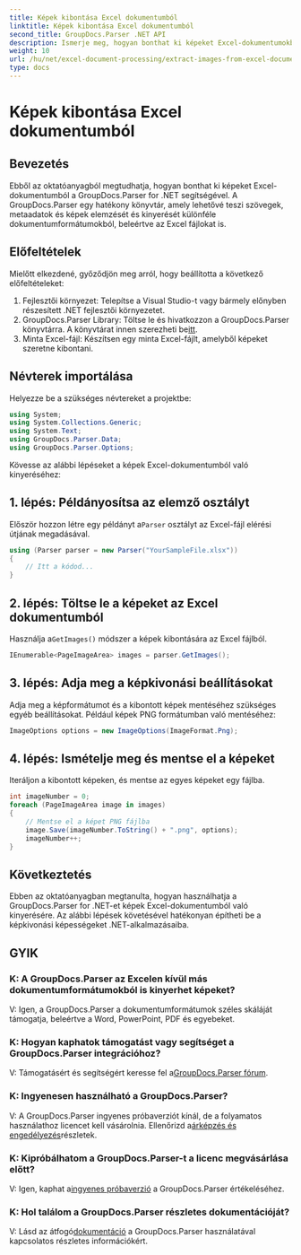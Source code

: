 ```yaml
---
title: Képek kibontása Excel dokumentumból
linktitle: Képek kibontása Excel dokumentumból
second_title: GroupDocs.Parser .NET API
description: Ismerje meg, hogyan bonthat ki képeket Excel-dokumentumokból a GroupDocs.Parser for .NET segítségével. Útmutató lépésről lépésre kódpéldákkal.
weight: 10
url: /hu/net/excel-document-processing/extract-images-from-excel-document/
type: docs
---
```

# Képek kibontása Excel dokumentumból

## Bevezetés
Ebből az oktatóanyagból megtudhatja, hogyan bonthat ki képeket Excel-dokumentumból a GroupDocs.Parser for .NET segítségével. A GroupDocs.Parser egy hatékony könyvtár, amely lehetővé teszi szövegek, metaadatok és képek elemzését és kinyerését különféle dokumentumformátumokból, beleértve az Excel fájlokat is.
## Előfeltételek
Mielőtt elkezdené, győződjön meg arról, hogy beállította a következő előfeltételeket:
1. Fejlesztői környezet: Telepítse a Visual Studio-t vagy bármely előnyben részesített .NET fejlesztői környezetet.
2.  GroupDocs.Parser Library: Töltse le és hivatkozzon a GroupDocs.Parser könyvtárra. A könyvtárat innen szerezheti be[itt](https://releases.groupdocs.com/parser/net/).
3. Minta Excel-fájl: Készítsen egy minta Excel-fájlt, amelyből képeket szeretne kibontani.
## Névterek importálása
Helyezze be a szükséges névtereket a projektbe:
```csharp
using System;
using System.Collections.Generic;
using System.Text;
using GroupDocs.Parser.Data;
using GroupDocs.Parser.Options;
```
Kövesse az alábbi lépéseket a képek Excel-dokumentumból való kinyeréséhez:
## 1. lépés: Példányosítsa az elemző osztályt
 Először hozzon létre egy példányt a`Parser` osztályt az Excel-fájl elérési útjának megadásával.
```csharp
using (Parser parser = new Parser("YourSampleFile.xlsx"))
{
    // Itt a kódod...
}
```
## 2. lépés: Töltse le a képeket az Excel dokumentumból
 Használja a`GetImages()` módszer a képek kibontására az Excel fájlból.
```csharp
IEnumerable<PageImageArea> images = parser.GetImages();
```
## 3. lépés: Adja meg a képkivonási beállításokat
Adja meg a képformátumot és a kibontott képek mentéséhez szükséges egyéb beállításokat. Például képek PNG formátumban való mentéséhez:
```csharp
ImageOptions options = new ImageOptions(ImageFormat.Png);
```
## 4. lépés: Ismételje meg és mentse el a képeket
Iteráljon a kibontott képeken, és mentse az egyes képeket egy fájlba.
```csharp
int imageNumber = 0;
foreach (PageImageArea image in images)
{
    // Mentse el a képet PNG fájlba
    image.Save(imageNumber.ToString() + ".png", options);
    imageNumber++;
}
```
## Következtetés
Ebben az oktatóanyagban megtanulta, hogyan használhatja a GroupDocs.Parser for .NET-et képek Excel-dokumentumból való kinyerésére. Az alábbi lépések követésével hatékonyan építheti be a képkivonási képességeket .NET-alkalmazásaiba.

## GYIK
### K: A GroupDocs.Parser az Excelen kívül más dokumentumformátumokból is kinyerhet képeket?
V: Igen, a GroupDocs.Parser a dokumentumformátumok széles skáláját támogatja, beleértve a Word, PowerPoint, PDF és egyebeket.
### K: Hogyan kaphatok támogatást vagy segítséget a GroupDocs.Parser integrációhoz?
 V: Támogatásért és segítségért keresse fel a[GroupDocs.Parser fórum](https://forum.groupdocs.com/c/parser/17).
### K: Ingyenesen használható a GroupDocs.Parser?
 V: A GroupDocs.Parser ingyenes próbaverziót kínál, de a folyamatos használathoz licencet kell vásárolnia. Ellenőrizd a[árképzés és engedélyezés](https://purchase.groupdocs.com/buy)részletek.
### K: Kipróbálhatom a GroupDocs.Parser-t a licenc megvásárlása előtt?
 V: Igen, kaphat a[ingyenes próbaverzió](https://releases.groupdocs.com/) a GroupDocs.Parser értékeléséhez.
### K: Hol találom a GroupDocs.Parser részletes dokumentációját?
 V: Lásd az átfogó[dokumentáció](https://tutorials.groupdocs.com/parser/net/) a GroupDocs.Parser használatával kapcsolatos részletes információkért.